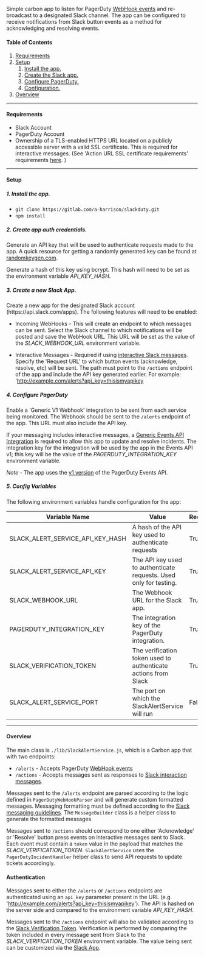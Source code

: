 Simple carbon app to listen for PagerDuty <a href="https://v2.developer.pagerduty.com/docs/webhooks-overview">WebHook events</a> and re-broadcast to a designated Slack channel. The app can be configured to receive notifications from Slack button events as a method for acknowledging and resolving events.

#### Table of Contents
1. [Requirements](#Requirements)
2. [Setup](#Setup)
 	1. [Install the app.](#Install)
 	2. [Create the Slack app.](#Slack)
 	3. [Configure PagerDuty.](##PagerDuty)
	4. [Configuration.](#Configuration)
3. [Overview](#Overview)

-----

#### Requirements

* Slack Account
* PagerDuty Account
* Ownership of a TLS-enabled HTTPS URL located on a publicly accessible server with a valid SSL certificate. This is required for interactive messages. (See 'Action URL SSL certificate requirements' requirements <a href="https://api.slack.com/interactive-messages">here</a>. )

-----

#### Setup <a name="Setup"></a>

##### 1. Install the app.<a name="Install"></a>

* `git clone https://gitlab.com/a-harrison/slackduty.git`
* `npm install`

##### 2. Create app auth credentials.<a name="Slack"></a>

Generate an API key that will be used to authenticate requests made to the app. A quick resource for getting a randomly generated key can be found at <a href="https://randomkeygen.com/">randomkeygen.com</a>.

Generate a hash of this key using bcrypt. This hash will need to be set as the environment variable *API_KEY_HASH*.

##### 3. Create a new Slack App.<a name="Slack"></a>

<p>Create a new app for the designated Slack account (https://api.slack.com/apps). The following features will need to be enabled:</P>

* Incoming WebHooks - This will create an endpoint to which messages can be sent. Select the Slack channel to which notifications will be posted and save the WebHook URL. This URL will be set as the value of the *SLACK_WEBHOOK_URL* environment variable.

* Interactive Messages - Required if using <a href="https://api.slack.com/interactive-messages">interactive Slack messages</a>. Specify the 'Request URL' to which button events (acknowledge, resolve, etc) will be sent. The path must point to the `/actions` endpoint of the app and include the API key generated earlier. For example: 'http://example.com/alerts?api_key=thisismyapikey

##### 4. Configure PagerDuty<a name="PagerDuty"></a>

Enable a 'Generic V1 Webhook' integration to be sent from each service being monitored. The Webhook should be sent to the `/alerts` endpoint of the app. This URL must also include the API key.

If your messaging includes interactive messages, a <a href="https://support.pagerduty.com/v1/docs/services-and-integrations">Generic Events API Integration</a> is required to allow this app to update and resolve incidents. The integration key for the integration will be used by the app in the Events API v1; this key will be the value of the *PAGERDUTY_INTEGRATION_KEY* environment variable.

*Note* - The app uses the <a href="https://v2.developer.pagerduty.com/docs/events-api">v1 version</a> of the PagerDuty Events API.


##### 5. Config Variables<a name="Configuration"></a>

The following environment variables handle configuration for the app:

Variable Name | Value | Required
--- | --- | ---
SLACK_ALERT_SERVICE_API_KEY_HASH | A hash of the API key used to authenticate requests | True
SLACK_ALERT_SERVICE_API_KEY | The API key used to authenticate requests. Used only for testing. | True 
SLACK_WEBHOOK_URL | The Webhook URL for the Slack app. | True
PAGERDUTY_INTEGRATION_KEY | The integration key of the PagerDuty integration. | True
SLACK_VERIFICATION_TOKEN | The verification token used to authenticate actions from Slack | True
SLACK_ALERT_SERVICE_PORT | The port on which the SlackAlertService will run | False


----

#### Overview<a name="Overview"></a>

The main class is `./lib/SlackAlertService.js`, which is a Carbon app that with two endpoints:

* `/alerts` - Accepts PagerDuty <a href="https://v2.developer.pagerduty.com/docs/webhooks-overview">WebHook events</a>
* `/actions` - Accepts messages sent as responses to <a href="https://api.slack.com/interactive-messages">Slack interaction messages</a>.

Messages sent to the `/alerts` endpoint are parsed according to the logic defined in `PagerDutyWebHookParser` and will generate custom formatted messages. Messaging formatting must be defined according to the <a href="https://api.slack.com/docs/message-attachments">Slack messaging guidelines</a>. The `MessageBuilder` class is a helper class to generate the formatted messages.

Messages sent to `/actions` should correspond to one either 'Acknowledge' or 'Resolve' button press events on interactive messages sent to Slack. Each event must contain a `token` value in the payload that matches the *SLACK_VERIFICATION_TOKEN*. `SlackAlertService` uses the `PagerDutyIncidentHandler` helper class to send API requests to update tickets accordingly.

#### Authentication

Messages sent to either the `/alerts` or `/actions` endpoints are authenticated using an `api_key` parameter present in the URL (e.g. 'http://example.com/alerts?api_key=thisismyapikey'). The API is hashed on the server side and compared to the environment variable *API_KEY_HASH*.

Messages sent to the `/actions` endpoint will also be validated according to the <a href="https://api.slack.com/docs/token-types#verification">Slack Verification Token</a>. Verification is performed by comparing the token included in every message sent from Slack to the *SLACK_VERIFICATION_TOKEN* environment variable. The value being sent can be customized via the <a href="https://api.slack.com/apps">Slack App</a>.

